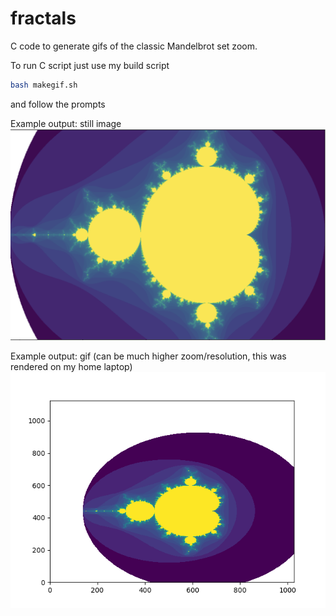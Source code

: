 # fractals
C code to generate gifs of the classic Mandelbrot set zoom.

To run C script just use my build script
```Bash
bash makegif.sh
```
and follow the prompts

Example output: still image
<img src="./fractal.png">

Example output: gif (can be much higher zoom/resolution, this was rendered on my home laptop)
<img src="./fractal_zoom.gif">
